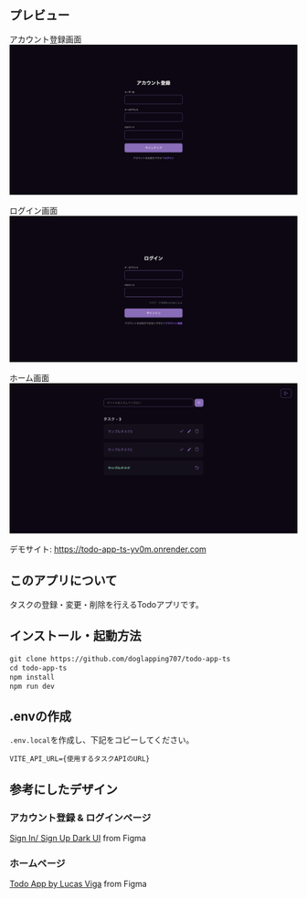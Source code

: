## プレビュー
アカウント登録画面
![alt text](<スクリーンショット 2024-08-29 1.33.07-1.png>)

ログイン画面
![alt text](<スクリーンショット 2024-08-29 1.32.52-1.png>)

ホーム画面
![alt text](<スクリーンショット 2024-08-29 1.35.38.png>)

デモサイト: https://todo-app-ts-yv0m.onrender.com

## このアプリについて
タスクの登録・変更・削除を行えるTodoアプリです。

## インストール・起動方法
```
git clone https://github.com/doglapping707/todo-app-ts
cd todo-app-ts
npm install
npm run dev
```

## .envの作成
`.env.local`を作成し、下記をコピーしてください。
```
VITE_API_URL={使用するタスクAPIのURL}
```

## 参考にしたデザイン
### アカウント登録 & ログインページ
[Sign In/ Sign Up Dark UI](https://www.figma.com/community/file/1147581885174632249/sign-in-sign-up-dark-ui?searchSessionId=lt9c4xga-60ipbha0mr8) from Figma

### ホームページ
[Todo App by Lucas Viga](https://www.figma.com/community/file/1348652218299666548/todo-app) from Figma
